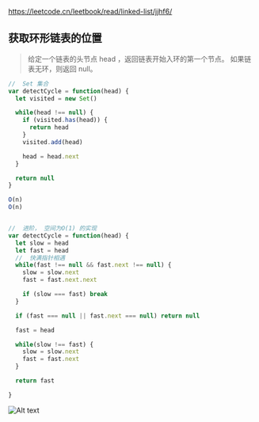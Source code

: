 https://leetcode.cn/leetbook/read/linked-list/jjhf6/

## 获取环形链表的位置

> 给定一个链表的头节点  head ，返回链表开始入环的第一个节点。 如果链表无环，则返回 null。

```js
//  Set 集合
var detectCycle = function(head) {
  let visited = new Set()

  while(head !== null) {
    if (visited.has(head)) {
      return head
    }
    visited.add(head)

    head = head.next
  }

  return null
}

O(n)
O(n)


//  进阶， 空间为O(1) 的实现
var detectCycle = function(head) {
  let slow = head
  let fast = head
  //  快满指针相遇
  while(fast !== null && fast.next !== null) {
    slow = slow.next
    fast = fast.next.next

    if (slow === fast) break
  }

  if (fast === null || fast.next === null) return null

  fast = head

  while(slow !== fast) {
    slow = slow.next
    fast = fast.next
  }

  return fast

}
```
![Alt text](/images/入环节点.png)
